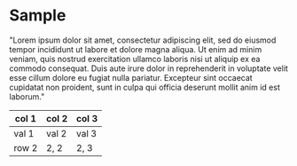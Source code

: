 # Sample

"Lorem ipsum dolor sit amet, consectetur adipiscing elit, sed do eiusmod tempor incididunt ut 
labore et dolore magna aliqua. Ut enim ad minim veniam, quis nostrud exercitation ullamco laboris 
nisi ut aliquip ex ea commodo consequat. Duis aute irure dolor in reprehenderit in voluptate velit 
esse cillum dolore eu fugiat nulla pariatur. Excepteur sint occaecat cupidatat non proident, sunt 
in culpa qui officia deserunt mollit anim id est laborum."

| col 1 | col 2 | col 3 |
|-------|-------|-------|
| val 1 | val 2 | val 3 |
| row 2 | 2, 2  | 2, 3  |
